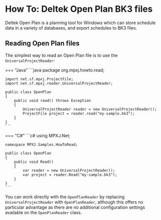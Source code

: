 # How To: Deltek Open Plan BK3 files
Deltek Open Plan is a planning tool for Windows which can store schedule
data in a variety of databases, and export schedules to BK3 files.

## Reading Open Plan files
The simplest way to read an Open Plan file is to use the
`UniversalProjectReader`:

=== "Java"
	```java
	package org.mpxj.howto.read;
	
	import net.sf.mpxj.ProjectFile;
	import net.sf.mpxj.reader.UniversalProjectReader;
	
	public class OpenPlan
	{
		public void read() throws Exception
		{
			UniversalProjectReader reader = new UniversalProjectReader();
			ProjectFile project = reader.read("my-sample.bk3");
		}
	}
	```

=== "C#"
	```c#
	using MPXJ.Net;
	
	namespace MPXJ.Samples.HowToRead;
	
	public class OpenPlan
	{
	 	public void Read()
	 	{
		  	var reader = new UniversalProjectReader();
		  	var project = reader.Read("my-sample.bk3");
	 	}
	}
	```

You can work directly with the `OpenPlanReader` by replacing
`UniversalProjectReader` with `OpenPlanReader`, although this offers no
particular advantage as there are no additional configuration settings available
on the `OpenPlanReader` class.
